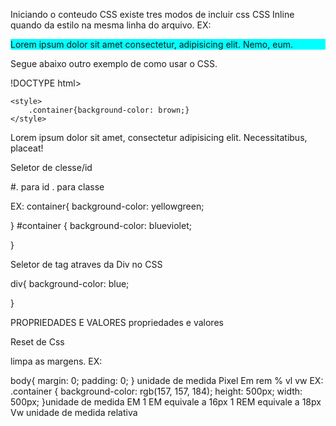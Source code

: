 Iniciando o conteudo CSS
existe tres modos de incluir css
 CSS Inline
 quando da estilo na mesma linha do arquivo.
 EX:
 </head>
<body>
    <div style="background-color: aqua;">
        <p>Lorem ipsum dolor sit amet consectetur, adipisicing elit. Nemo, eum.</p>
    </div> 
</body>
</html>

Segue abaixo outro exemplo de como usar o CSS.

!DOCTYPE html>
<html lang="en">
<head>
    <meta charset="UTF-8">
    <meta name="viewport" content="width=device-width, initial-scale=1.0">
    <link rel="stylesheet" href="style.css">
    <title>Start CSS</title>

    <style>
        .container{background-color: brown;}
    </style>
</head>

<body>
<Div class="container">
<p> Lorem ipsum dolor sit amet, consectetur adipisicing elit. Necessitatibus, placeat!</p>
</Div>

</body>
</html>



Seletor de clesse/id


#. para id
. para classe

EX:
container{
    background-color: yellowgreen;

}
#container {
    background-color: blueviolet;

}

Seletor de tag
atraves da Div no CSS

div{
background-color: blue;

}


PROPRIEDADES E VALORES
propriedades e valores

Reset de Css

limpa as margens.
EX:

body{
    margin: 0;
    padding: 0;
}
unidade de medida
Pixel
Em
rem
%
vl
vw
EX:
.container {
    background-color: rgb(157, 157, 184);
    height: 500px;
    width: 500px;
}unidade de medida EM 
1 EM equivale a 16px
1 REM equivale a 18px
Vw unidade de medida relativa